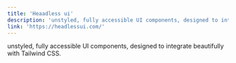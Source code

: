 ```yaml
---
title: 'Heaadless ui'
description: 'unstyled, fully accessible UI components, designed to integrate beautifully with Tailwind CSS.'
link: 'https://headlessui.com/'
---
```

unstyled, fully accessible UI components, designed to integrate beautifully with Tailwind CSS.